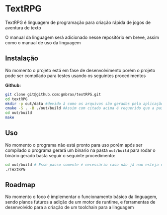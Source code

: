 # TextRPG

TextRPG é linguagem de programação para criação rápida de jogos de aventura de texto

O manual da linguagem será adicionado nesse repositório em breve, assim como o manual de uso da linguagem 

## Instalação

No momento o projeto está em fase de desenvolvimento porém o projeto pode ser compilado para testes usando os seguintes procedimentos

**Github:**

```bash
git clone git@github.com:gmbrax/textRPG.git
cd textRPG
mkdir -p out/data #devido à como os arquivos são gerados pela aplicação é requerido esse passo
cmake -S . -B ./out/build #Assim com citado acima é requerido que a pasta seja essa 
cd out/build
make
```

## Uso
No momento o programa não está pronto para uso porém após ser compilado o programa gerará um binario na pasta ```out/build```
para rodar o binário gerado basta seguir o seguinte procedimento:
```bash
cd out/build # Esse passo somente é necessário caso não já nao esteja na pasta
./TextRPG
```

## Roadmap
No momento o foco é implementar o funcionamento básico da linguagem, sendo planos futuros a adição de um motor de runtime, e ferramentas de desenvolvido para a criação de um toolchain para a linguagem